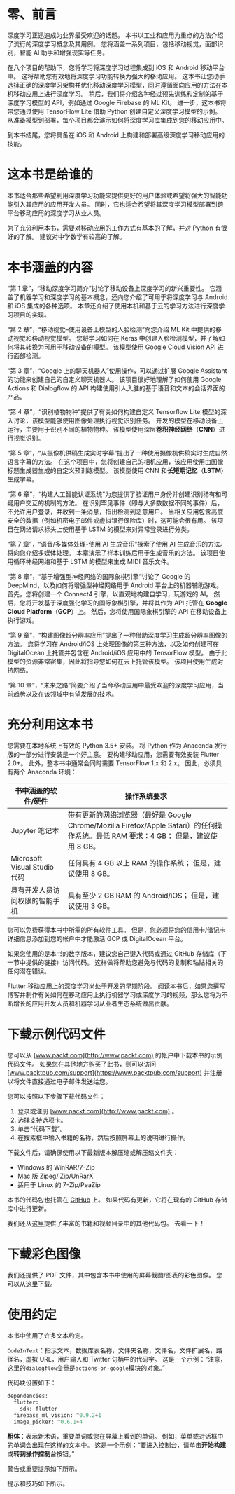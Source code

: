 # 零、前言

深度学习正迅速成为业界最受欢迎的话题。 本书以工业和应用为重点的方法介绍了流行的深度学习概念及其用例。 您将涵盖一系列项目，包括移动视觉，面部识别，智能 AI 助手和增强现实等任务。

在八个项目的帮助下，您将学习将深度学习过程集成到 iOS 和 Android 移动平台中。 这将帮助您有效地将深度学习功能转换为强大的移动应用。 这本书让您动手选择正确的深度学习架构并优化移动深度学习模型，同时遵循面向应用的方法在本机移动应用上进行深度学习。 稍后，我们将介绍各种经过预先训练和定制的基于深度学习模型的 API，例如通过 Google Firebase 的 ML Kit。 进一步，这本书将带您通过使用 TensorFlow Lite 借助 Python 创建自定义深度学习模型的示例。 从准备模型到部署，每个项目都会演示如何将深度学习库集成到您的移动应用中。

到本书结尾，您将具备在 iOS 和 Android 上构建和部署高级深度学习移动应用的技能。

# 这本书是给谁的

本书适合那些希望利用深度学习功能来提供更好的用户体验或希望将强大的智能功能引入其应用的应用开发人员。 同时，它也适合希望将其深度学习模型部署到跨平台移动应用的深度学习从业人员。

为了充分利用本书，需要对移动应用的工作方式有基本的了解，并对 Python 有很好的了解。 建议对中学数学有较高的了解。

# 本书涵盖的内容

“第 1 章”，“移动深度学习简介”讨论了移动设备上深度学习的新兴重要性。 它涵盖了机器学习和深度学习的基本概念，还向您介绍了可用于将深度学习与 Android 和 iOS 集成的各种选项。 本章还介绍了使用本机和基于云的学习方法进行深度学习项目的实现。

“第 2 章”，“移动视觉–使用设备上模型的人脸检测”向您介绍 ML Kit 中提供的移动视觉和移动视觉模型。 您将学习如何在 Keras 中创建人脸检测模型，并了解如何将其转换为可用于移动设备的模型。 该模型使用 Google Cloud Vision API 进行面部检测。

“第 3 章”，“Google 上的聊天机器人”使用操作，可以通过扩展 Google Assistant 的功能来创建自己的自定义聊天机器人。 该项目很好地理解了如何使用 Google Actions 和 Dialogflow 的 API 构建使用引人入胜的基于语音和文本的会话界面的产品。

“第 4 章”，“识别植物物种”提供了有关如何构建自定义 Tensorflow Lite 模型的深入讨论，该模型能够使用图像处理执行视觉识别任务。 开发的模型在移动设备上运行，主要用于识别不同的植物物种。 该模型使用深层**卷积神经网络**（**CNN**）进行视觉识别。

“第 5 章”，“从摄像机供稿生成实时字幕”提出了一种使用摄像机供稿实时生成自然语言字幕的方法。 在这个项目中，您将创建自己的相机应用，该应用使用由图像标题生成器生成的自定义预训练模型。 该模型使用 CNN 和**长短期记忆**（**LSTM**）生成字幕。

“第 6 章”，“构建人工智能认证系统”为您提供了验证用户身份并创建识别稀有和可疑用户交互的机制的方法。 在识别罕见事件（即与大多数数据不同的事件）后，不允许用户登录，并收到一条消息，指出检测到恶意用户。 当相关应用包含高度安全的数据（例如机密电子邮件或虚拟银行保险库）时，这可能会很有用。 该项目在网络请求标头上使用基于 LSTM 的模型来对异常登录进行分类。

“第 7 章”，“语音/多媒体处理-使用 AI 生成音乐”探索了使用 AI 生成音乐的方法。 将向您介绍多媒体处理。 本章演示了样本训练后用于生成音乐的方法。 该项目使用循环神经网络和基于 LSTM 的模型来生成 MIDI 音乐文件。

“第 8 章”，“基于增强型神经网络的国际象棋引擎”讨论了 Google 的 DeepMind，以及如何将增强型神经网络用于 Android 平台上的机器辅助游戏。 首先，您将创建一个 Connect4 引擎，以直观地构建自学习，玩游戏的 AI。 然后，您将开发基于深度强化学习的国际象棋引擎，并将其作为 API 托管在 **Google Cloud Platform**（**GCP**）上。 然后，您将使用国际象棋引擎的 API 在移动设备上执行游戏。

“第 9 章”，“构建图像超分辨率应用”提出了一种借助深度学习生成超分辨率图像的方法。 您将学习在 Android/iOS 上处理图像的第三种方法，以及如何创建可在 DigitalOcean 上托管并包含在 Android/iOS 应用中的 TensorFlow 模型。 由于此模型的资源非常密集，因此将指导您如何在云上托管该模型。 该项目使用生成对抗网络。

“第 10 章”，“未来之路”简要介绍了当今移动应用中最受欢迎的深度学习应用，当前趋势以及在该领域中有望发展的技术。

# 充分利用这本书

您需要在本地系统上有效的 Python 3.5+ 安装。 将 Python 作为 Anaconda 发行版的一部分进行安装是一个好主意。 要构建移动应用，您需要有效安装 Flutter 2.0+。 此外，整本书中通常会同时需要 TensorFlow 1.x 和 2.x。 因此，必须具有两个 Anaconda 环境：

| 书中涵盖的软件/硬件 | **操作系统要求** |
| --- | --- |
| Jupyter 笔记本 | 带有更新的网络浏览器（最好是 Google Chrome/Mozilla Firefox/Apple Safari）的任何操作系统。最低 RAM 要求：4 GB； 但是，建议使用 8 GB。 |
| Microsoft Visual Studio 代码 | 任何具有 4 GB 以上 RAM 的操作系统； 但是，建议使用 8 GB。 |
| 具有开发人员访问权限的智能手机 | 具有至少 2 GB RAM 的 Android/iOS； 但是，建议使用 3 GB。 |

您可以免费获得本书中所需的所有软件工具。 但是，您必须将您的信用卡/借记卡详细信息添加到您的帐户中才能激活 GCP 或 DigitalOcean 平台。

如果您使用的是本书的数字版本，建议您自己键入代码或通过 GitHub 存储库（下一节中提供的链接）访问代码。 这样做将帮助您避免与代码的复制和粘贴相关的任何潜在错误。

Flutter 移动应用上的深度学习尚处于开发的早期阶段。 阅读本书后，如果您撰写博客并制作有关如何在移动应用上执行机器学习或深度学习的视频，那么您将为不断增长的应用开发人员和机器学习从业者生态系统做出贡献。

# 下载示例代码文件

您可以从 [www.packt.com](http://www.packt.com) 的帐户中下载本书的示例代码文件。 如果您在其他地方购买了此书，则可以访问 [www.packtpub.com/support](https://www.packtpub.com/support) 并注册以将文件直接通过电子邮件发送给您。

您可以按照以下步骤下载代码文件：

1.  登录或注册 [www.packt.com](http://www.packt.com) 。
2.  选择支持选项卡。
3.  单击“代码下载”。
4.  在搜索框中输入书籍的名称，然后按照屏幕上的说明进行操作。

下载文件后，请确保使用以下最新版本解压缩或解压缩文件夹：

*   Windows 的 WinRAR/7-Zip
*   Mac 版 Zipeg/iZip/UnRarX
*   适用于 Linux 的 7-Zip/PeaZip

本书的代码包也托管在 [GitHub](https://github.com/PacktPublishing/Mobile-Deep-Learning-Projects) 上。 如果代码有更新，它将在现有的 GitHub 存储库中进行更新。

我们还从[这里](https://github.com/PacktPublishing/)提供了丰富的书籍和视频目录中的其他代码包。 去看一下！

# 下载彩色图像

我们还提供了 PDF 文件，其中包含本书中使用的屏幕截图/图表的彩色图像。 您可以从[这里](https://static.packt-cdn.com/downloads/9781789611212_ColorImages.pdf)下载。

# 使用约定

本书中使用了许多文本约定。

`CodeInText`：指示文本，数据库表名称，文件夹名称，文件名，文件扩展名，路径名，虚拟 URL，用户输入和 Twitter 句柄中的代码字。 这是一个示例：“注意，这里的`dialogflow`变量是`actions-on-google`模块的对象。”

代码块设置如下：

```py
dependencies:
  flutter:
    sdk: flutter
  firebase_ml_vision: ^0.9.2+1
  image_picker: ^0.6.1+4
```

**粗体**：表示新术语，重要单词或您在屏幕上看到的单词。 例如，菜单或对话框中的单词会出现在这样的文本中。 这是一个示例：“要进入控制台，请单击**开始构建**或**转到操作控制台**按钮。”

警告或重要提示如下所示。

提示和技巧如下所示。
